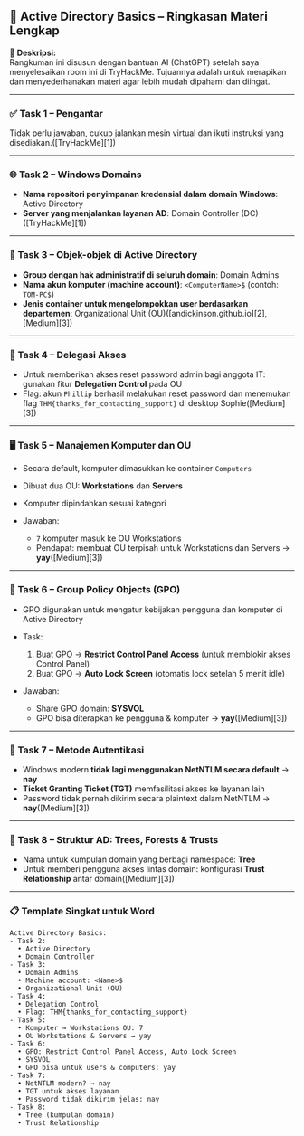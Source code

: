 ## 🏢 Active Directory Basics – Ringkasan Materi Lengkap

📝 **Deskripsi:**  
Rangkuman ini disusun dengan bantuan AI (ChatGPT) setelah saya menyelesaikan room ini di TryHackMe. Tujuannya adalah untuk merapikan dan menyederhanakan materi agar lebih mudah dipahami dan diingat.

---

### ✅ Task 1 – Pengantar

Tidak perlu jawaban, cukup jalankan mesin virtual dan ikuti instruksi yang disediakan.([TryHackMe][1])

---

### 🌐 Task 2 – Windows Domains

* **Nama repositori penyimpanan kredensial dalam domain Windows**: Active Directory
* **Server yang menjalankan layanan AD**: Domain Controller (DC)([TryHackMe][1])

---

### 🔧 Task 3 – Objek-objek di Active Directory

* **Group dengan hak administratif di seluruh domain**: Domain Admins
* **Nama akun komputer (machine account)**: `<ComputerName>$` (contoh: `TOM-PC$`)
* **Jenis container untuk mengelompokkan user berdasarkan departemen**: Organizational Unit (OU)([andickinson.github.io][2], [Medium][3])

---

### 🧩 Task 4 – Delegasi Akses

* Untuk memberikan akses reset password admin bagi anggota IT: gunakan fitur **Delegation Control** pada OU
* Flag: akun `Phillip` berhasil melakukan reset password dan menemukan flag `THM{thanks_for_contacting_support}` di desktop Sophie([Medium][3])

---

### 🖥️ Task 5 – Manajemen Komputer dan OU

* Secara default, komputer dimasukkan ke container `Computers`
* Dibuat dua OU: **Workstations** dan **Servers**
* Komputer dipindahkan sesuai kategori
* Jawaban:

  * `7` komputer masuk ke OU Workstations
  * Pendapat: membuat OU terpisah untuk Workstations dan Servers → **yay**([Medium][3])

---

### 🧾 Task 6 – Group Policy Objects (GPO)

* GPO digunakan untuk mengatur kebijakan pengguna dan komputer di Active Directory
* Task:

  1. Buat GPO → **Restrict Control Panel Access** (untuk memblokir akses Control Panel)
  2. Buat GPO → **Auto Lock Screen** (otomatis lock setelah 5 menit idle)
* Jawaban:

  * Share GPO domain: **SYSVOL**
  * GPO bisa diterapkan ke pengguna & komputer → **yay**([Medium][3])

---

### 🔐 Task 7 – Metode Autentikasi

* Windows modern **tidak lagi menggunakan NetNTLM secara default** → **nay**
* **Ticket Granting Ticket (TGT)** memfasilitasi akses ke layanan lain
* Password tidak pernah dikirim secara plaintext dalam NetNTLM → **nay**([Medium][3])

---

### 🌲 Task 8 – Struktur AD: Trees, Forests & Trusts

* Nama untuk kumpulan domain yang berbagi namespace: **Tree**
* Untuk memberi pengguna akses lintas domain: konfigurasi **Trust Relationship** antar domain([Medium][3])

---

### 📋 Template Singkat untuk Word

```
Active Directory Basics:
- Task 2:
  • Active Directory
  • Domain Controller
- Task 3:
  • Domain Admins
  • Machine account: <Name>$
  • Organizational Unit (OU)
- Task 4:
  • Delegation Control
  • Flag: THM{thanks_for_contacting_support}
- Task 5:
  • Komputer → Workstations OU: 7
  • OU Workstations & Servers → yay
- Task 6:
  • GPO: Restrict Control Panel Access, Auto Lock Screen
  • SYSVOL
  • GPO bisa untuk users & computers: yay
- Task 7:
  • NetNTLM modern? → nay
  • TGT untuk akses layanan
  • Password tidak dikirim jelas: nay
- Task 8:
  • Tree (kumpulan domain)
  • Trust Relationship
```
